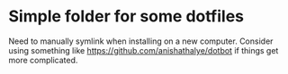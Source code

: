 # Simple folder for some dotfiles

Need to manually symlink when installing on a new computer. Consider using something like https://github.com/anishathalye/dotbot if things get more complicated.
